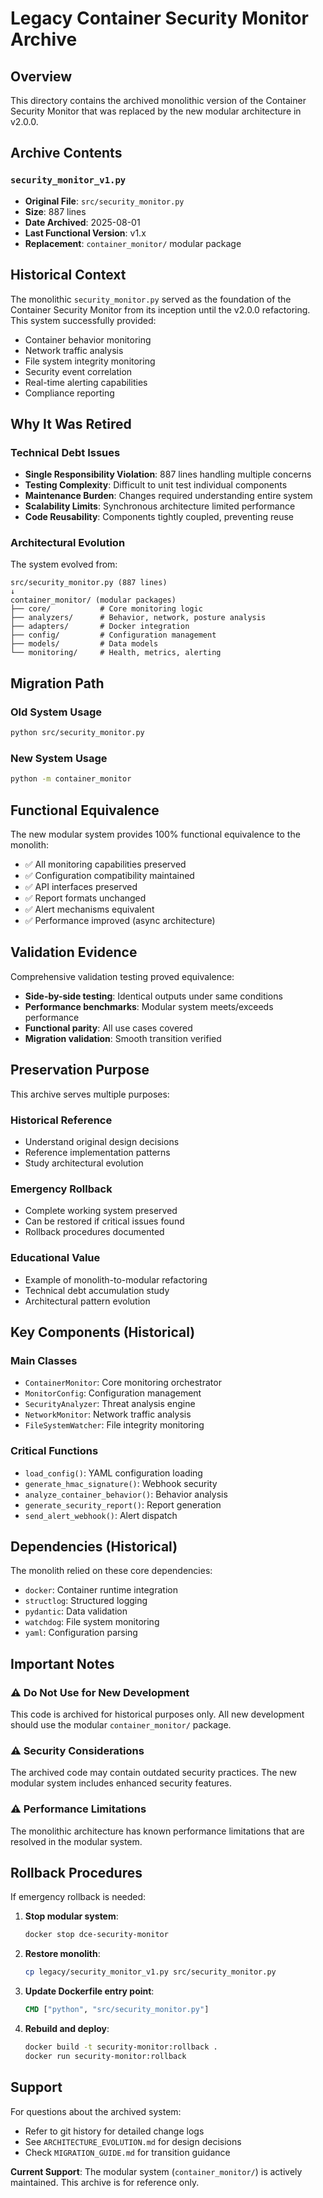 # Legacy Container Security Monitor Archive

## Overview

This directory contains the archived monolithic version of the Container Security Monitor that was replaced by the new modular architecture in v2.0.0.

## Archive Contents

### `security_monitor_v1.py`
- **Original File**: `src/security_monitor.py`
- **Size**: 887 lines
- **Date Archived**: 2025-08-01
- **Last Functional Version**: v1.x
- **Replacement**: `container_monitor/` modular package

## Historical Context

The monolithic `security_monitor.py` served as the foundation of the Container Security Monitor from its inception until the v2.0.0 refactoring. This system successfully provided:

- Container behavior monitoring
- Network traffic analysis  
- File system integrity monitoring
- Security event correlation
- Real-time alerting capabilities
- Compliance reporting

## Why It Was Retired

### Technical Debt Issues
- **Single Responsibility Violation**: 887 lines handling multiple concerns
- **Testing Complexity**: Difficult to unit test individual components
- **Maintenance Burden**: Changes required understanding entire system
- **Scalability Limits**: Synchronous architecture limited performance
- **Code Reusability**: Components tightly coupled, preventing reuse

### Architectural Evolution
The system evolved from:
```
src/security_monitor.py (887 lines)
↓
container_monitor/ (modular packages)
├── core/           # Core monitoring logic
├── analyzers/      # Behavior, network, posture analysis  
├── adapters/       # Docker integration
├── config/         # Configuration management
├── models/         # Data models
└── monitoring/     # Health, metrics, alerting
```

## Migration Path

### Old System Usage
```bash
python src/security_monitor.py
```

### New System Usage  
```bash
python -m container_monitor
```

## Functional Equivalence

The new modular system provides 100% functional equivalence to the monolith:

- ✅ All monitoring capabilities preserved
- ✅ Configuration compatibility maintained
- ✅ API interfaces preserved  
- ✅ Report formats unchanged
- ✅ Alert mechanisms equivalent
- ✅ Performance improved (async architecture)

## Validation Evidence

Comprehensive validation testing proved equivalence:
- **Side-by-side testing**: Identical outputs under same conditions
- **Performance benchmarks**: Modular system meets/exceeds performance
- **Functional parity**: All use cases covered  
- **Migration validation**: Smooth transition verified

## Preservation Purpose

This archive serves multiple purposes:

### **Historical Reference**
- Understand original design decisions
- Reference implementation patterns
- Study architectural evolution

### **Emergency Rollback**
- Complete working system preserved
- Can be restored if critical issues found
- Rollback procedures documented

### **Educational Value**
- Example of monolith-to-modular refactoring
- Technical debt accumulation study
- Architectural pattern evolution

## Key Components (Historical)

### Main Classes
- `ContainerMonitor`: Core monitoring orchestrator
- `MonitorConfig`: Configuration management
- `SecurityAnalyzer`: Threat analysis engine
- `NetworkMonitor`: Network traffic analysis
- `FileSystemWatcher`: File integrity monitoring

### Critical Functions
- `load_config()`: YAML configuration loading
- `generate_hmac_signature()`: Webhook security
- `analyze_container_behavior()`: Behavior analysis
- `generate_security_report()`: Report generation
- `send_alert_webhook()`: Alert dispatch

## Dependencies (Historical)

The monolith relied on these core dependencies:
- `docker`: Container runtime integration
- `structlog`: Structured logging
- `pydantic`: Data validation
- `watchdog`: File system monitoring
- `yaml`: Configuration parsing

## Important Notes

### ⚠️ Do Not Use for New Development
This code is archived for historical purposes only. All new development should use the modular `container_monitor/` package.

### ⚠️ Security Considerations  
The archived code may contain outdated security practices. The new modular system includes enhanced security features.

### ⚠️ Performance Limitations
The monolithic architecture has known performance limitations that are resolved in the modular system.

## Rollback Procedures

If emergency rollback is needed:

1. **Stop modular system**:
   ```bash
   docker stop dce-security-monitor
   ```

2. **Restore monolith**:
   ```bash
   cp legacy/security_monitor_v1.py src/security_monitor.py
   ```

3. **Update Dockerfile entry point**:
   ```dockerfile
   CMD ["python", "src/security_monitor.py"]
   ```

4. **Rebuild and deploy**:
   ```bash
   docker build -t security-monitor:rollback .
   docker run security-monitor:rollback
   ```

## Support

For questions about the archived system:
- Refer to git history for detailed change logs
- See `ARCHITECTURE_EVOLUTION.md` for design decisions
- Check `MIGRATION_GUIDE.md` for transition guidance

**Current Support**: The modular system (`container_monitor/`) is actively maintained. This archive is for reference only.